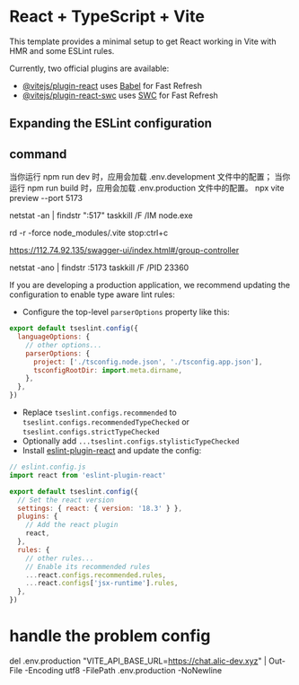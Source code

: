 # React + TypeScript + Vite

This template provides a minimal setup to get React working in Vite with HMR and some ESLint rules.

Currently, two official plugins are available:

- [@vitejs/plugin-react](https://github.com/vitejs/vite-plugin-react/blob/main/packages/plugin-react/README.md) uses [Babel](https://babeljs.io/) for Fast Refresh
- [@vitejs/plugin-react-swc](https://github.com/vitejs/vite-plugin-react-swc) uses [SWC](https://swc.rs/) for Fast Refresh

## Expanding the ESLint configuration

## command
当你运行 npm run dev 时，应用会加载 .env.development 文件中的配置；
当你运行 npm run build 时，应用会加载 .env.production 文件中的配置。
npx vite preview --port 5173

netstat -an | findstr ":517"
taskkill /F /IM node.exe


rd -r -force node_modules/.vite
stop:ctrl+c

https://112.74.92.135/swagger-ui/index.html#/group-controller

netstat -ano | findstr :5173
taskkill /F /PID 23360

If you are developing a production application, we recommend updating the configuration to enable type aware lint rules:

- Configure the top-level `parserOptions` property like this:

```js
export default tseslint.config({
  languageOptions: {
    // other options...
    parserOptions: {
      project: ['./tsconfig.node.json', './tsconfig.app.json'],
      tsconfigRootDir: import.meta.dirname,
    },
  },
})
```

- Replace `tseslint.configs.recommended` to `tseslint.configs.recommendedTypeChecked` or `tseslint.configs.strictTypeChecked`
- Optionally add `...tseslint.configs.stylisticTypeChecked`
- Install [eslint-plugin-react](https://github.com/jsx-eslint/eslint-plugin-react) and update the config:

```js
// eslint.config.js
import react from 'eslint-plugin-react'

export default tseslint.config({
  // Set the react version
  settings: { react: { version: '18.3' } },
  plugins: {
    // Add the react plugin
    react,
  },
  rules: {
    // other rules...
    // Enable its recommended rules
    ...react.configs.recommended.rules,
    ...react.configs['jsx-runtime'].rules,
  },
})
```

# handle the problem config
del .env.production
"VITE_API_BASE_URL=https://chat.alic-dev.xyz" | Out-File -Encoding utf8 -FilePath .env.production -NoNewline   